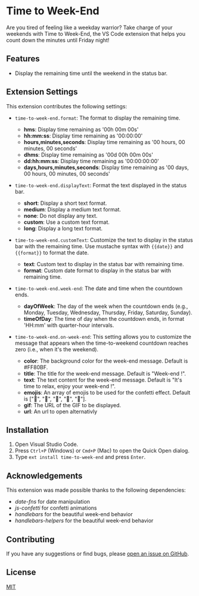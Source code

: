# Time to Week-End

Are you tired of feeling like a weekday warrior? Take charge of your weekends with Time to Week-End, the VS Code extension that helps you count down the minutes until Friday night!

## Features

- Display the remaining time until the weekend in the status bar.


## Extension Settings

This extension contributes the following settings:

- `time-to-week-end.format`: The format to display the remaining time.
  - **hms**: Display time remaining as '00h 00m 00s'
  - **hh:mm:ss**: Display time remaining as '00:00:00'
  - **hours,minutes,seconds**: Display time remaining as '00 hours, 00 minutes, 00 seconds'
  - **dhms**: Display time remaining as '00d 00h 00m 00s'
  - **dd:hh:mm:ss**: Display time remaining as '00:00:00:00'
  - **days,hours,minutes,seconds**: Display time remaining as '00 days, 00 hours, 00 minutes, 00 seconds'

- `time-to-week-end.displayText`: Format the text displayed in the status bar.
  - **short**: Display a short text format.
  - **medium**: Display a medium text format.
  - **none**: Do not display any text.
  - **custom**: Use a custom text format.
  - **long**: Display a long text format.

- `time-to-week-end.customText`: Customize the text to display in the status bar with the remaining time. Use mustache syntax with `{{date}}` and `{{format}}` to format the date.
  - **text**: Custom text to display in the status bar with remaining time.
  - **format**: Custom date format to display in the status bar with remaining time.

- `time-to-week-end.week-end`: The date and time when the countdown ends.
  - **dayOfWeek**: The day of the week when the countdown ends (e.g., Monday, Tuesday, Wednesday, Thursday, Friday, Saturday, Sunday).
  - **timeOfDay**: The time of day when the countdown ends, in format 'HH:mm' with quarter-hour intervals.

- `time-to-week-end.on-week-end`: This setting allows you to customize the message that appears when the time-to-weekend countdown reaches zero (i.e., when it's the weekend).
  - **color**: The background color for the week-end message. Default is #FF80BF.
  - **title**: The title for the week-end message. Default is "Week-end !".
  - **text**: The text content for the week-end message. Default is "It's time to relax, enjoy your week-end !".
  - **emojis**: An array of emojis to be used for the confetti effect. Default is ["🎉", "🎊", "🥳", "🎈", "🎁"].
  - **gif**: The URL of the GIF to be displayed. 
  - **url**: An url to open alternativly
## Installation

1. Open Visual Studio Code.
2. Press `Ctrl+P` (Windows) or `Cmd+P` (Mac) to open the Quick Open dialog.
3. Type `ext install time-to-week-end` and press `Enter`.

## Acknowledgements

This extension was made possible thanks to the following dependencies:

- *date-fns* for date manipulation
- *js-confetti* for confetti animations
- *handlebars* for the beautiful week-end behavior
- *handlebars-helpers* for the beautiful week-end behavior


## Contributing

If you have any suggestions or find bugs, please [open an issue on GitHub](https://github.com/Moq77111113/time-to-week-end/issues).

## License

[MIT](LICENSE)
